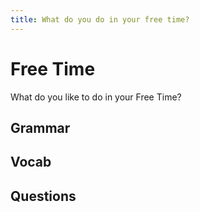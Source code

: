 ```yaml
---
title: What do you do in your free time?
---
```


# Free Time

What do you like to do in your Free Time?

## Grammar

## Vocab

## Questions